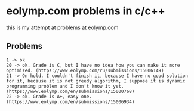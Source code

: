 # eolymp.com problems in c/c++

this is my attempt at problems at eolymp.com

## Problems

```
1 -> ok
20 -> ok. Grade is C, but I have no idea how you can make it more optimized. (https://www.eolymp.com/ru/submissions/15006149)
21 -> On hold. I couldn't finish it, because I have no good solution for it, because it is not greedy algorithm, I suppose it is dynamic programming problem and I don't know it yet. (https://www.eolymp.com/en/submissions/15000768)
22 -> ok. Grade is A+, easy one. (https://www.eolymp.com/en/submissions/15006934)
```
